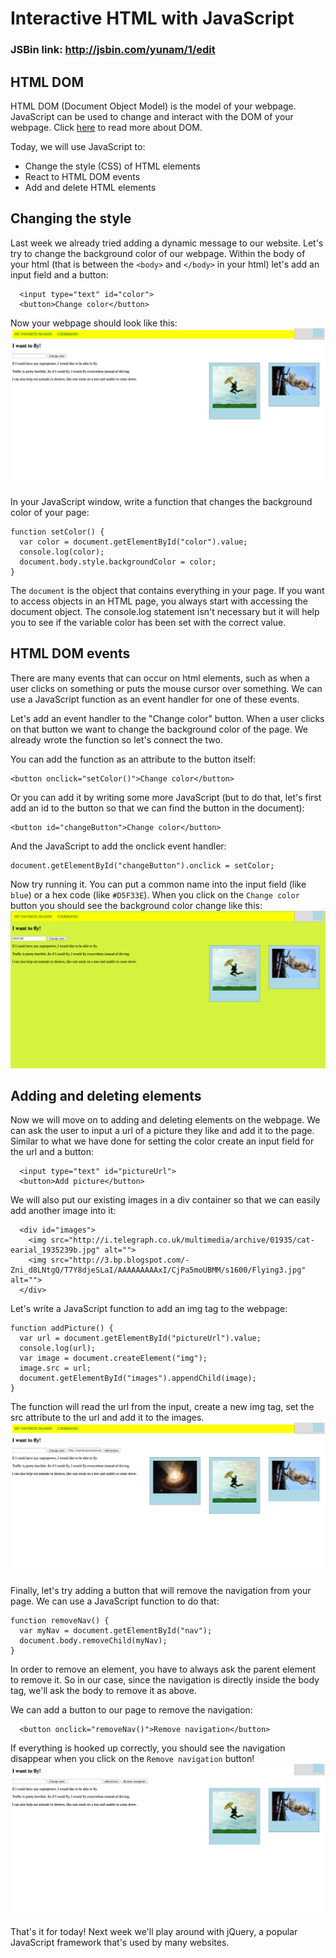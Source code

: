 Interactive HTML with JavaScript
=================
### JSBin link: http://jsbin.com/yunam/1/edit

## HTML DOM
HTML DOM (Document Object Model) is the model of your webpage. JavaScript can be used to change and interact with the DOM of your webpage. Click 
[here](http://www.w3schools.com/js/js_htmldom.asp) to read more about DOM.

Today, we will use JavaScript to:

* Change the style (CSS) of HTML elements
* React to HTML DOM events
* Add and delete HTML elements 

## Changing the style
Last week we already tried adding a dynamic message to our website. Let's try to change the background color of our webpage. Within the body of your html (that is between the ``<body>`` and ``</body>`` in your html) let's add an input field and a button:

````
  <input type="text" id="color">
  <button>Change color</button>
````  

Now your webpage should look like this:
![Screenshot1](screenshots/screenshot1.png)

In your JavaScript window, write a function that changes the background color of your page:

````
function setColor() {
  var color = document.getElementById("color").value;
  console.log(color);
  document.body.style.backgroundColor = color;
}
````
The ``document`` is the object that contains everything in your page. If you want to access objects in an HTML page, you always start with accessing the document object. The console.log statement isn't necessary but it will help you to see if the variable color has been set with the correct value.

## HTML DOM events
There are many events that can occur on html elements, such as when a user clicks on something or puts the mouse cursor over something. We can use a JavaScript function as an event handler for one of these events. 

Let's add an event handler to the "Change color" button. When a user clicks on that button we want to change the background color of the page. We already wrote the function so let's connect the two.

You can add the function as an attribute to the button itself:

````
<button onclick="setColor()">Change color</button>
````
Or you can add it by writing some more JavaScript (but to do that, let's first add an id to the button so that we can find the button in the document):

````
<button id="changeButton">Change color</button>
````

And the JavaScript to add the onclick event handler:

````
document.getElementById("changeButton").onclick = setColor;
````
Now try running it. You can put a common name into the input field (like ``blue``) or a hex code (like ``#D5F33E``). When you click on the ``Change color`` button you should see the background color change like this:
![Screenshot2](screenshots/screenshot2.png)

## Adding and deleting elements
Now we will move on to adding and deleting elements on the webpage. We can ask the user to input a url of a picture they like and add it to the page. Similar to what we have done for setting the color create an input field for the url and a button:

````
  <input type="text" id="pictureUrl">
  <button>Add picture</button>
````  

We will also put our existing images in a div container so that we can easily add another image into it:

````
  <div id="images">
  	<img src="http://i.telegraph.co.uk/multimedia/archive/01935/cat-earial_1935239b.jpg" alt="">
  	<img src="http://3.bp.blogspot.com/-Zni_d8LNtgQ/T7Y8djeSLaI/AAAAAAAAAxI/CjPa5moUBMM/s1600/Flying3.jpg" alt="">
  </div>
````

Let's write a JavaScript function to add an img tag to the webpage:

````
function addPicture() {
  var url = document.getElementById("pictureUrl").value;
  console.log(url);
  var image = document.createElement("img");
  image.src = url;
  document.getElementById("images").appendChild(image);
}
````
The function will read the url from the input, create a new img tag, set the src attribute to the url and add it to the images.
![Screenshot3](screenshots/screenshot3.png)

Finally, let's try adding a button that will remove the navigation from your page. We can use a JavaScript function to do that:

````
function removeNav() {
  var myNav = document.getElementById("nav");
  document.body.removeChild(myNav);
}
````

In order to remove an element, you have to always ask the parent element to remove it. So in our case, since the navigation is directly inside the body tag, we'll ask the body to remove it as above.

We can add a button to our page to remove the navigation:

````
  <button onclick="removeNav()">Remove navigation</button>
````  

If everything is hooked up correctly, you should see the navigation disappear when you click on the ``Remove navigation`` button!
![Screenshot4](screenshots/screenshot4.png)

That's it for today! Next week we'll play around with jQuery, a popular JavaScript framework that's used by many websites.